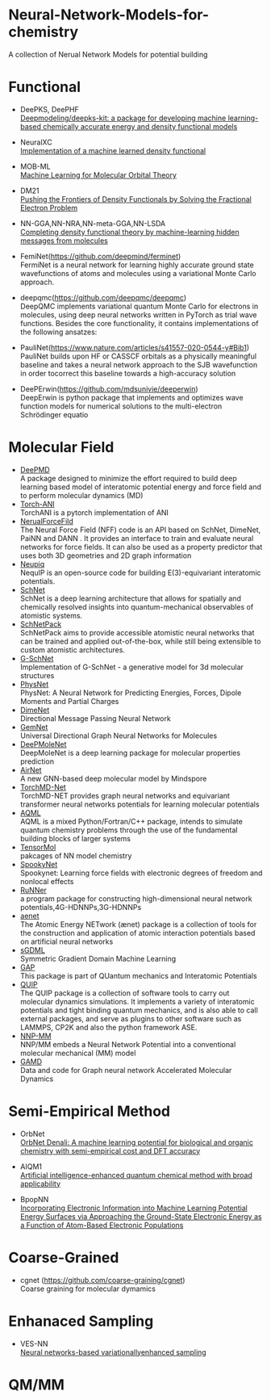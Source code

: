 # Neural-Network-Models-for-chemistry
A collection of Nerual Network Models for potential building

# Functional

- DeePKS, DeePHF 
<br>[Deepmodeling/deepks-kit: a package for developing machine learning-based chemically accurate energy and density functional models](https://github.com/deepmodeling/deepks-kit)

- NeuralXC 
<br>[Implementation of a machine learned density functional](https://github.com/semodi/neuralxc)

- MOB-ML
<br>[Machine Learning for Molecular Orbital Theory](https://aip.scitation.org/doi/10.1063/5.0032362)

- DM21
<br>[Pushing the Frontiers of Density Functionals by Solving the Fractional Electron Problem](https://github.com/deepmind/deepmind-research/tree/master/density_functional_approximation_dm21)
- NN-GGA,NN-NRA,NN-meta-GGA,NN-LSDA
<br>[Completing density functional theory by machine-learning hidden messages from molecules](https://github.com/ml-electron-project/NNfunctional)
- FemiNet(https://github.com/deepmind/ferminet)
<br>FermiNet is a neural network for learning highly accurate ground state wavefunctions of atoms and molecules using a variational Monte Carlo approach.
- deepqmc(https://github.com/deepqmc/deepqmc)
<br>DeepQMC implements variational quantum Monte Carlo for electrons in molecules, using deep neural networks written in PyTorch as trial wave functions. Besides the core functionality, it contains implementations of the following ansatzes:
- PauliNet(https://www.nature.com/articles/s41557-020-0544-y#Bib1)
<br>PauliNet builds upon HF or CASSCF orbitals as a physically meaningful baseline and takes a neural network approach to the SJB wavefunction in order tocorrect this baseline towards a high-accuracy solution
- DeePErwin(https://github.com/mdsunivie/deeperwin)
<br>DeepErwin is python package that implements and optimizes wave function models for numerical solutions to the multi-electron Schrödinger equatio

# Molecular Field

- [DeePMD](https://github.com/deepmodeling/deepmd-kit) 
<br>A package designed to minimize the effort required to build deep learning based model of interatomic potential energy and force field and to perform molecular dynamics (MD)
- [Torch-ANI](https://github.com/aiqm/torchani)
<br>TorchANI is a pytorch implementation of ANI
- [NerualForceFild](https://github.com/learningmatter-mit/NeuralForceField)
<br>The Neural Force Field (NFF) code is an API based on SchNet, DimeNet, PaiNN and DANN . It provides an interface to train and evaluate neural networks for force fields. It can also be used as a property predictor that uses both 3D geometries and 2D graph information
- [Neupiq](https://github.com/mir-group/nequip)
<br>NequIP is an open-source code for building E(3)-equivariant interatomic potentials.
- [SchNet](https://github.com/atomistic-machine-learning/SchNet)
<br>SchNet is a deep learning architecture that allows for spatially and chemically resolved insights into quantum-mechanical observables of atomistic systems.
- [SchNetPack](https://github.com/atomistic-machine-learning/schnetpack)
<br>SchNetPack aims to provide accessible atomistic neural networks that can be trained and applied out-of-the-box, while still being extensible to custom atomistic architectures.
- [G-SchNet](https://github.com/atomistic-machine-learning/G-SchNet)
<br>Implementation of G-SchNet - a generative model for 3d molecular structures
- [PhysNet](https://github.com/MMunibas/PhysNet)
<br>PhysNet: A Neural Network for Predicting Energies, Forces, Dipole Moments and Partial Charges
- [DimeNet](https://github.com/gasteigerjo/dimenet)
<br>Directional Message Passing Neural Network
- [GemNet](https://github.com/TUM-DAML/gemnet_pytorch)
<br>Universal Directional Graph Neural Networks for Molecules
- [DeePMoleNet](https://github.com/Frank-LIU-520/DeepMoleNet)
<br>DeepMoleNet is a deep learning package for molecular properties prediction
- [AirNet](https://github.com/helloyesterday/AirNet)
<br>A new GNN-based deep molecular model by Mindspore
- [TorchMD-Net](https://github.com/torchmd/torchmd-net)
<br>TorchMD-NET provides graph neural networks and equivariant transformer neural networks potentials for learning molecular potentials
- [AQML](https://github.com/binghuang2018/aqml)
<br>AQML is a mixed Python/Fortran/C++ package, intends to simulate quantum chemistry problems through the use of the fundamental building blocks of larger systems
- [TensorMol](https://github.com/jparkhill/TensorMol)
<br>pakcages of NN model chemistry
- [SpookyNet](https://github.com/OUnke/SpookyNet)
<br>Spookynet: Learning force fields with electronic degrees of freedom and nonlocal effects
- [RuNNer](https://www.uni-goettingen.de/de/software/616512.html)
<br>a program package for constructing high-dimensional neural network potentials,4G-HDNNPs,3G-HDNNPs
- [aenet](https://github.com/atomisticnet/aenet)
<br>The Atomic Energy NETwork (ænet) package is a collection of tools for the construction and application of atomic interaction potentials based on artificial neural networks
- [sGDML](http://www.sgdml.org/)
<br> Symmetric Gradient Domain Machine Learning
- [GAP](https://github.com/libAtoms/GAP)
<br>This package is part of QUantum mechanics and Interatomic Potentials
- [QUIP](https://github.com/libAtoms/QUIP)
<br>The QUIP package is a collection of software tools to carry out molecular dynamics simulations. It implements a variety of interatomic potentials and tight binding quantum mechanics, and is also able to call external packages, and serve as plugins to other software such as LAMMPS, CP2K and also the python framework ASE.
- [NNP-MM](https://github.com/RowleyGroup/NNP-MM)
<br>NNP/MM embeds a Neural Network Potential into a conventional molecular mechanical (MM) model
- [GAMD](https://github.com/BaratiLab/GAMD)
<br>Data and code for Graph neural network Accelerated Molecular Dynamics

# Semi-Empirical Method

- OrbNet
<br>[OrbNet Denali: A machine learning potential for biological and organic chemistry with semi-empirical cost and DFT accuracy](https://arxiv.org/abs/2107.00299)

- AIQM1
<br>[Artificial intelligence-enhanced quantum chemical method with broad applicability](https://www.nature.com/articles/s41467-021-27340-2)
- BpopNN 
<br>[Incorporating Electronic Information into Machine Learning Potential Energy Surfaces via Approaching the Ground-State Electronic Energy as a Function of Atom-Based Electronic Populations](https://pubs.acs.org/doi/pdf/10.1021/acs.jctc.0c00217)
# Coarse-Grained 
- cgnet
(https://github.com/coarse-graining/cgnet)
<br>Coarse graining for molecular dymamics
# Enhanaced Sampling
- VES-NN
<br>[Neural networks-based variationallyenhanced sampling](https://www.pnas.org/doi/epdf/10.1073/pnas.1907975116)

# QM/MM 
